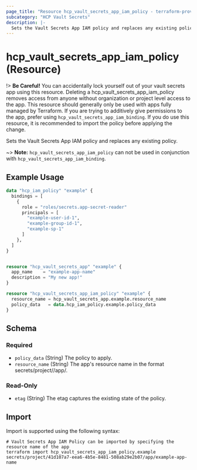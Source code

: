 ```yaml
---
page_title: "Resource hcp_vault_secrets_app_iam_policy - terraform-provider-hcp"
subcategory: "HCP Vault Secrets"
description: |-
  Sets the Vault Secrets App IAM policy and replaces any existing policy.
---
```


# hcp_vault_secrets_app_iam_policy (Resource)

!> **Be Careful!** You can accidentally lock yourself out of your vault secrets app using
this resource. Deleting a hcp_vault_secrets_app_iam_policy removes access from anyone
without organization or project level access to the app. This resource should generally only be used with apps fully managed by Terraform.
If you are trying to additively give permissions to the app, prefer using
`hcp_vault_secrets_app_iam_binding`. If you do use this resource, it is recommended to
import the policy before applying the change.

Sets the Vault Secrets App IAM policy and replaces any existing policy.

~> **Note:** `hcp_vault_secrets_app_iam_policy` can not be used in conjunction with
`hcp_vault_secrets_app_iam_binding`.

## Example Usage

```terraform
data "hcp_iam_policy" "example" {
  bindings = [
    {
      role = "roles/secrets.app-secret-reader"
      principals = [
        "example-user-id-1",
        "example-group-id-1",
        "example-sp-1"
      ]
    },
  ]
}


resource "hcp_vault_secrets_app" "example" {
  app_name    = "example-app-name"
  description = "My new app!"
}

resource "hcp_vault_secrets_app_iam_policy" "example" {
  resource_name = hcp_vault_secrets_app.example.resource_name
  policy_data   = data.hcp_iam_policy.example.policy_data
}
```

<!-- schema generated by tfplugindocs -->
## Schema

### Required

- `policy_data` (String) The policy to apply.
- `resource_name` (String) The app's resource name in the format secrets/project/<project ID>/app/<app Name>.

### Read-Only

- `etag` (String) The etag captures the existing state of the policy.

## Import

Import is supported using the following syntax:

```shell
# Vault Secrets App IAM Policy can be imported by specifying the resource name of the app
terraform import hcp_vault_secrets_app_iam_policy.example secrets/project/41d107a7-eea6-4b5e-8481-508ab29e2b07/app/example-app-name
```